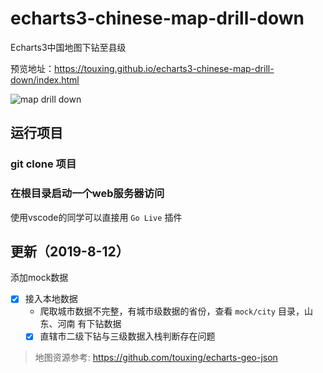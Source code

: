# echarts3-chinese-map-drill-down
Echarts3中国地图下钻至县级

预览地址：https://touxing.github.io/echarts3-chinese-map-drill-down/index.html

![map drill down](./static/img/map2.gif)

## 运行项目

### git clone 项目

### 在根目录启动一个web服务器访问
使用vscode的同学可以直接用 `Go Live` 插件

## 更新（2019-8-12）

添加mock数据

- [x] 接入本地数据
  - 爬取城市数据不完整，有城市级数据的省份，查看 `mock/city` 目录，山东、河南 有下钻数据
  - [x] 直辖市二级下钻与三级数据入栈判断存在问题

> 地图资源参考: https://github.com/touxing/echarts-geo-json
